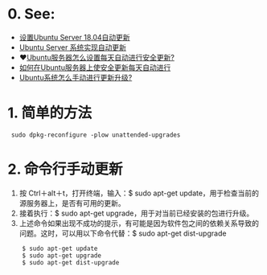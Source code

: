 # 0. See:
   - [设置Ubuntu Server 18.04自动更新](https://www.tongfu.info/ubuntu-automatic-updates/)
   - [Ubuntu Server 系统实现自动更新](https://www.linuxidc.com/Linux/2019-08/160242.htm)
   - ❤️[Ubuntu服务器怎么设置每天自动进行安全更新?](https://www.jb51.net/os/Ubuntu/451927.html)
   - [如何在Ubuntu服务器上使安全更新每天自动进行](https://jingyan.baidu.com/article/414eccf644e6bb6b431f0a93.html)
   - [Ubuntu系统怎么手动进行更新升级?](https://www.jb51.net/os/Ubuntu/397838.html)

# 1. 简单的方法
     sudo dpkg-reconfigure -plow unattended-upgrades 
     
# 2. 命令行手动更新
1. 按 Ctrl＋alt＋t，打开终端，输入：$ sudo apt-get update，用于检查当前的源服务器上，是否有可用的更新。
2. 接着执行：$ sudo apt-get upgrade，用于对当前已经安装的包进行升级。
3. 上述命令如果出现不成功的提示，有可能是因为软件包之间的依赖关系导致的问题。这时，可以用以下命令代替：$ sudo apt-get dist-upgrade

```
    $ sudo apt-get update
    $ sudo apt-get upgrade
    $ sudo apt-get dist-upgrade
```
